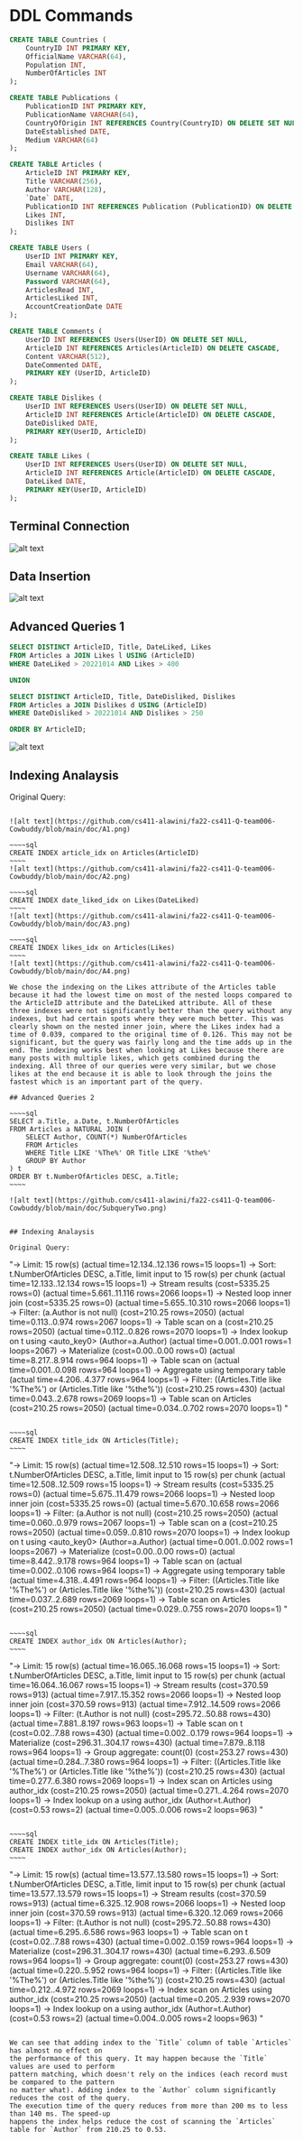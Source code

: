 # DDL Commands

~~~~sql
CREATE TABLE Countries (
    CountryID INT PRIMARY KEY,
    OfficialName VARCHAR(64),
    Population INT,
    NumberOfArticles INT
);

CREATE TABLE Publications (
    PublicationID INT PRIMARY KEY,
    PublicationName VARCHAR(64),
    CountryOfOrigin INT REFERENCES Country(CountryID) ON DELETE SET NULL,
    DateEstablished DATE,
    Medium VARCHAR(64)
);

CREATE TABLE Articles (
    ArticleID INT PRIMARY KEY,
    Title VARCHAR(256),
    Author VARCHAR(128),
    `Date` DATE,
    PublicationID INT REFERENCES Publication (PublicationID) ON DELETE CASCADE,
    Likes INT,
    Dislikes INT
);

CREATE TABLE Users (
    UserID INT PRIMARY KEY,
    Email VARCHAR(64),
    Username VARCHAR(64),
    Password VARCHAR(64),
    ArticlesRead INT,
    ArticlesLiked INT,
    AccountCreationDate DATE
);

CREATE TABLE Comments (
    UserID INT REFERENCES Users(UserID) ON DELETE SET NULL,
    ArticleID INT REFERENCES Articles(ArticleID) ON DELETE CASCADE,
    Content VARCHAR(512),
    DateCommented DATE,
    PRIMARY KEY (UserID, ArticleID)
);

CREATE TABLE Dislikes (
    UserID INT REFERENCES Users(UserID) ON DELETE SET NULL,
    ArticleID INT REFERENCES Article(ArticleID) ON DELETE CASCADE,
    DateDisliked DATE,
    PRIMARY KEY(UserID, ArticleID)
);

CREATE TABLE Likes (
    UserID INT REFERENCES Users(UserID) ON DELETE SET NULL,
    ArticleID INT REFERENCES Article(ArticleID) ON DELETE CASCADE,
    DateLiked DATE,
    PRIMARY KEY(UserID, ArticleID)
);
~~~~

## Terminal Connection
![alt text](https://github.com/cs411-alawini/fa22-cs411-Q-team006-Cowbuddy/blob/main/doc/TerminalInfo.png)

## Data Insertion
![alt text](https://github.com/cs411-alawini/fa22-cs411-Q-team006-Cowbuddy/blob/main/doc/Counts.png)

## Advanced Queries 1
~~~~sql
SELECT DISTINCT ArticleID, Title, DateLiked, Likes
FROM Articles a JOIN Likes l USING (ArticleID)
WHERE DateLiked > 20221014 AND Likes > 400

UNION

SELECT DISTINCT ArticleID, Title, DateDisliked, Dislikes
FROM Articles a JOIN Dislikes d USING (ArticleID)
WHERE DateDisliked > 20221014 AND Dislikes > 250

ORDER BY ArticleID;
~~~~

![alt text](https://github.com/cs411-alawini/fa22-cs411-Q-team006-Cowbuddy/blob/main/doc/SubqueryOne.png)


## Indexing Analaysis
Original Query:
```

![alt text](https://github.com/cs411-alawini/fa22-cs411-Q-team006-Cowbuddy/blob/main/doc/A1.png)

~~~~sql
CREATE INDEX article_idx on Articles(ArticleID)
~~~~
![alt text](https://github.com/cs411-alawini/fa22-cs411-Q-team006-Cowbuddy/blob/main/doc/A2.png)

~~~~sql
CREATE INDEX date_liked_idx on Likes(DateLiked)
~~~~
![alt text](https://github.com/cs411-alawini/fa22-cs411-Q-team006-Cowbuddy/blob/main/doc/A3.png)

~~~~sql
CREATE INDEX likes_idx on Articles(Likes)
~~~~
![alt text](https://github.com/cs411-alawini/fa22-cs411-Q-team006-Cowbuddy/blob/main/doc/A4.png)

We chose the indexing on the Likes attribute of the Articles table because it had the lowest time on most of the nested loops compared to the ArticleID attribute and the DateLiked attribute. All of these three indexes were not significantly better than the query without any indexes, but had certain spots where they were much better. This was clearly shown on the nested inner join, where the Likes index had a time of 0.039, compared to the original time of 0.126. This may not be significant, but the query was fairly long and the time adds up in the end. The indexing works best when looking at Likes because there are many posts with multiple likes, which gets combined during the indexing. All three of our queries were very similar, but we chose likes at the end because it is able to look through the joins the fastest which is an important part of the query.

## Advanced Queries 2

~~~~sql
SELECT a.Title, a.Date, t.NumberOfArticles
FROM Articles a NATURAL JOIN (
    SELECT Author, COUNT(*) NumberOfArticles
    FROM Articles
    WHERE Title LIKE '%The%' OR Title LIKE '%the%'
    GROUP BY Author
) t
ORDER BY t.NumberOfArticles DESC, a.Title;
~~~~

![alt text](https://github.com/cs411-alawini/fa22-cs411-Q-team006-Cowbuddy/blob/main/doc/SubqueryTwo.png)


## Indexing Analaysis

Original Query:
```
"-> Limit: 15 row(s)  (actual time=12.134..12.136 rows=15 loops=1)
    -> Sort: t.NumberOfArticles DESC, a.Title, limit input to 15 row(s) per chunk  (actual time=12.133..12.134 rows=15 loops=1)
        -> Stream results  (cost=5335.25 rows=0) (actual time=5.661..11.116 rows=2066 loops=1)
            -> Nested loop inner join  (cost=5335.25 rows=0) (actual time=5.655..10.310 rows=2066 loops=1)
                -> Filter: (a.Author is not null)  (cost=210.25 rows=2050) (actual time=0.113..0.974 rows=2067 loops=1)
                    -> Table scan on a  (cost=210.25 rows=2050) (actual time=0.112..0.826 rows=2070 loops=1)
                -> Index lookup on t using <auto_key0> (Author=a.Author)  (actual time=0.001..0.001 rows=1 loops=2067)
                    -> Materialize  (cost=0.00..0.00 rows=0) (actual time=8.217..8.914 rows=964 loops=1)
                        -> Table scan on <temporary>  (actual time=0.001..0.098 rows=964 loops=1)
                            -> Aggregate using temporary table  (actual time=4.206..4.377 rows=964 loops=1)
                                -> Filter: ((Articles.Title like '%The%') or (Articles.Title like '%the%'))  (cost=210.25 rows=430) (actual time=0.043..2.678 rows=2069 loops=1)
                                    -> Table scan on Articles  (cost=210.25 rows=2050) (actual time=0.034..0.702 rows=2070 loops=1)
"
```

~~~~sql
CREATE INDEX title_idx ON Articles(Title);
~~~~
```
"-> Limit: 15 row(s)  (actual time=12.508..12.510 rows=15 loops=1)
    -> Sort: t.NumberOfArticles DESC, a.Title, limit input to 15 row(s) per chunk  (actual time=12.508..12.509 rows=15 loops=1)
        -> Stream results  (cost=5335.25 rows=0) (actual time=5.675..11.479 rows=2066 loops=1)
            -> Nested loop inner join  (cost=5335.25 rows=0) (actual time=5.670..10.658 rows=2066 loops=1)
                -> Filter: (a.Author is not null)  (cost=210.25 rows=2050) (actual time=0.060..0.979 rows=2067 loops=1)
                    -> Table scan on a  (cost=210.25 rows=2050) (actual time=0.059..0.810 rows=2070 loops=1)
                -> Index lookup on t using <auto_key0> (Author=a.Author)  (actual time=0.001..0.002 rows=1 loops=2067)
                    -> Materialize  (cost=0.00..0.00 rows=0) (actual time=8.442..9.178 rows=964 loops=1)
                        -> Table scan on <temporary>  (actual time=0.002..0.106 rows=964 loops=1)
                            -> Aggregate using temporary table  (actual time=4.318..4.491 rows=964 loops=1)
                                -> Filter: ((Articles.Title like '%The%') or (Articles.Title like '%the%'))  (cost=210.25 rows=430) (actual time=0.037..2.689 rows=2069 loops=1)
                                    -> Table scan on Articles  (cost=210.25 rows=2050) (actual time=0.029..0.755 rows=2070 loops=1)
"
```

~~~~sql
CREATE INDEX author_idx ON Articles(Author);
~~~~
```
"-> Limit: 15 row(s)  (actual time=16.065..16.068 rows=15 loops=1)
    -> Sort: t.NumberOfArticles DESC, a.Title, limit input to 15 row(s) per chunk  (actual time=16.064..16.067 rows=15 loops=1)
        -> Stream results  (cost=370.59 rows=913) (actual time=7.917..15.352 rows=2066 loops=1)
            -> Nested loop inner join  (cost=370.59 rows=913) (actual time=7.912..14.509 rows=2066 loops=1)
                -> Filter: (t.Author is not null)  (cost=295.72..50.88 rows=430) (actual time=7.881..8.197 rows=963 loops=1)
                    -> Table scan on t  (cost=0.02..7.88 rows=430) (actual time=0.002..0.179 rows=964 loops=1)
                        -> Materialize  (cost=296.31..304.17 rows=430) (actual time=7.879..8.118 rows=964 loops=1)
                            -> Group aggregate: count(0)  (cost=253.27 rows=430) (actual time=0.284..7.380 rows=964 loops=1)
                                -> Filter: ((Articles.Title like '%The%') or (Articles.Title like '%the%'))  (cost=210.25 rows=430) (actual time=0.277..6.380 rows=2069 loops=1)
                                    -> Index scan on Articles using author_idx  (cost=210.25 rows=2050) (actual time=0.271..4.264 rows=2070 loops=1)
                -> Index lookup on a using author_idx (Author=t.Author)  (cost=0.53 rows=2) (actual time=0.005..0.006 rows=2 loops=963)
"
```

~~~~sql
CREATE INDEX title_idx ON Articles(Title);
CREATE INDEX author_idx ON Articles(Author);
~~~~
```
"-> Limit: 15 row(s)  (actual time=13.577..13.580 rows=15 loops=1)
    -> Sort: t.NumberOfArticles DESC, a.Title, limit input to 15 row(s) per chunk  (actual time=13.577..13.579 rows=15 loops=1)
        -> Stream results  (cost=370.59 rows=913) (actual time=6.325..12.908 rows=2066 loops=1)
            -> Nested loop inner join  (cost=370.59 rows=913) (actual time=6.320..12.069 rows=2066 loops=1)
                -> Filter: (t.Author is not null)  (cost=295.72..50.88 rows=430) (actual time=6.295..6.586 rows=963 loops=1)
                    -> Table scan on t  (cost=0.02..7.88 rows=430) (actual time=0.002..0.159 rows=964 loops=1)
                        -> Materialize  (cost=296.31..304.17 rows=430) (actual time=6.293..6.509 rows=964 loops=1)
                            -> Group aggregate: count(0)  (cost=253.27 rows=430) (actual time=0.220..5.952 rows=964 loops=1)
                                -> Filter: ((Articles.Title like '%The%') or (Articles.Title like '%the%'))  (cost=210.25 rows=430) (actual time=0.212..4.972 rows=2069 loops=1)
                                    -> Index scan on Articles using author_idx  (cost=210.25 rows=2050) (actual time=0.205..2.939 rows=2070 loops=1)
                -> Index lookup on a using author_idx (Author=t.Author)  (cost=0.53 rows=2) (actual time=0.004..0.005 rows=2 loops=963)
"
```

We can see that adding index to the `Title` column of table `Articles` has almost no effect on 
the performance of this query. It may happen because the `Title` values are used to perform 
pattern matching, which doesn't rely on the indices (each record must be compared to the pattern
no matter what). Adding index to the `Author` column significantly reduces the cost of the query.
The execution time of the query reduces from more than 200 ms to less than 140 ms. The speed-up
happens the index helps reduce the cost of scanning the `Articles` table for `Author` from 210.25 to 0.53.
